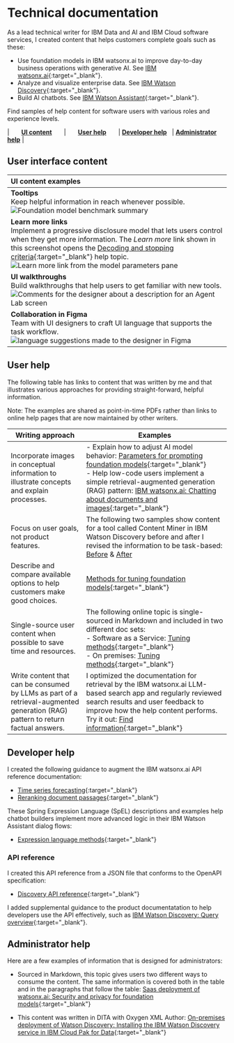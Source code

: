 # Technical documentation

As a lead technical writer for IBM Data and AI and IBM Cloud software services, I created content that helps customers complete goals such as these:

- Use foundation models in IBM watsonx.ai to improve day-to-day business operations with generative AI. See [IBM watsonx.ai](https://www.ibm.com/docs/SSYOK8/wsj/analyze-data/fm-overview.html){:target="_blank"}.
- Analyze and visualize enterprise data. See [IBM Watson Discovery](https://michelle-miller.github.io/samples/discovery-data-sample.pdf){:target="_blank"}.
- Build AI chatbots. See [IBM Watson Assistant](https://michelle-miller.github.io/samples/assistant-sample.pdf){:target="_blank"}.

Find samples of help content for software users with various roles and experience levels.

| &nbsp; &nbsp; &nbsp; **[UI content](#user-interface-content)** &nbsp; &nbsp; &nbsp; | &nbsp; &nbsp; &nbsp; **[User help](#user-help)** &nbsp; &nbsp; &nbsp; |  **[Developer help](#developer-help)**  &nbsp; |  **[Administrator help](#administrator-help)** |

## User interface content

| UI content examples |
|:----------------|
| **Tooltips** <br/> Keep helpful information in reach whenever possible.<br/> ![Foundation model benchmark summary](https://michelle-miller.github.io/samples/ui-help-metrics-def.png)<br/> |
| **Learn more links** <br/> Implement a progressive disclosure model that lets users control when they get more information. The *Learn more* link shown in this screenshot opens the [Decoding and stopping criteria](https://michelle-miller.github.io/samples/wx-llm-parameters-sample.pdf){:target="_blank"} help topic. <br/> ![Learn more link from the model parameters pane](https://michelle-miller.github.io/samples/progressive-disclosure-model-params.png)<br/> |
| **UI walkthroughs** <br/> Build walkthroughs that help users to get familiar with new tools. <br/> ![Comments for the designer about a description for an Agent Lab screen](https://michelle-miller.github.io/samples/agent-lab-add-tools.png) <br/> |
| **Collaboration in Figma** <br/> Team with UI designers to craft UI language that supports the task workflow. <br/> ![language suggestions made to the designer in Figma](https://michelle-miller.github.io/samples/agent-lab-desc.png)<br/> |

## User help

The following table has links to content that was written by me and that illustrates various approaches for providing straight-forward, helpful information.

Note: The examples are shared as point-in-time PDFs rather than links to online help pages that are now maintained by other writers.

| Writing approach | Examples |
|------------------|----------|
| Incorporate images in conceptual information to illustrate concepts and explain processes. | - Explain how to adjust AI model behavior: [Parameters for prompting foundation models](https://michelle-miller.github.io/samples/wx-llm-parameters-sample.pdf){:target="_blank"}<br/> - Help low-code users implement a simple retrieval-augmented generation (RAG) pattern: [IBM watsonx.ai: Chatting about documents and images](https://michelle-miller.github.io/samples/wx-chatting-sample.pdf){:target="_blank"} |
| Focus on user goals, not product features. | The following two samples show content for a tool called Content Miner in IBM Watson Discovery before and after I revised the information to be task-based:<br/> [Before](https://michelle-miller.github.io/samples/contentmine-before.pdf) & [After](https://michelle-miller.github.io/samples/contentmine-after.pdf) |
| Describe and compare available options to help customers make good choices. | [Methods for tuning foundation models](https://michelle-miller.github.io/samples/wx-tuning.pdf){:target="_blank"} |
| Single-source user content when possible to save time and resources. | The following online topic is single-sourced in Markdown and included in two different doc sets:<br/> - Software as a Service: [Tuning methods](https://www.ibm.com/docs/SSYOK8/wsj/analyze-data/fm-tuning-methods.html){:target="_blank"}<br/> - On premises: [Tuning methods](https://www.ibm.com/docs/SSLSRPV_2.1.x/wsj/analyze-data/fm-tuning-methods.html){:target="_blank"} |
| Write content that can be consumed by LLMs as part of a retrieval-augmented generation (RAG) pattern to return factual answers. | I optimized the documentation for retrieval by the IBM watsonx.ai LLM-based search app and regularly reviewed search results and user feedback to improve how the help content performs.<br/>Try it out: [Find information](https://dataplatform.cloud.ibm.com/docs/content/wsj/getting-started/welcome-main.html?context=wx){:target="_blank"} |

## Developer help

I created the following guidance to augment the IBM watsonx.ai API reference documentation:

- [Time series forecasting](https://michelle-miller.github.io/samples/wx-time-series-api-sample.pdf){:target="_blank"}
- [Reranking document passages](https://michelle-miller.github.io/samples/wx-rerank-api-sample.pdf){:target="_blank"}

These Spring Expression Language (SpEL) descriptions and examples help chatbot builders implement more advanced logic in their IBM Watson Assistant dialog flows:

- [Expression language methods](https://michelle-miller.github.io/samples/assistant-spel-sample.pdf){:target="_blank"}

### API reference

I created this API reference from a JSON file that conforms to the OpenAPI specification:

- [Discovery API reference](https://cloud.ibm.com/apidocs/discovery-data){:target="_blank"}

I added supplemental guidance to the product documentatation to help developers use the API effectively, such as [IBM Watson Discovery: Query overview](https://michelle-miller.github.io/samples/discovery-data-query-api-sample.pdf){:target="_blank"}.

## Administrator help

Here are a few examples of information that is designed for administrators:

- Sourced in Markdown, this topic gives users two different ways to consume the content. The same information is covered both in the table and in the paragraphs that follow the table: [Saas deployment of watsonx.ai: Security and privacy for foundation models](https://michelle-miller.github.io/samples/wx-security.html){:target="_blank"}

- This content was written in DITA with Oxygen XML Author:  [On-premises deployment of Watson Discovery: Installing the IBM Watson Discovery service in IBM Cloud Pak for Data](https://michelle-miller.github.io/samples/CP-Data-4.7.x-Admin-Disco.pdf){:target="_blank"}
